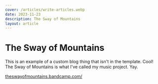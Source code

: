 ```yaml
---
cover: /articles/write-articles.webp
date: 2023-11-23
description: The Sway of Mountains
layout: article
---
```


# The Sway of Mountains

This is an example of a custom blog thing that isn't in the template. Cool! 
The Sway of Mountains is what I've called my music project. Yay. 

[theswayofmountains.bandcamp.com/](https://theswayofmountains.bandcamp.com/)